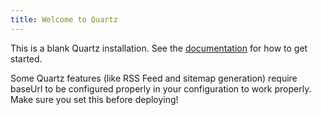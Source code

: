 ```yaml
---
title: Welcome to Quartz
---
```


This is a blank Quartz installation.
See the [documentation](https://quartz.jzhao.xyz) for how to get started.

Some Quartz features (like RSS Feed and sitemap generation) require baseUrl to be configured properly in your configuration to work properly. Make sure you set this before deploying!